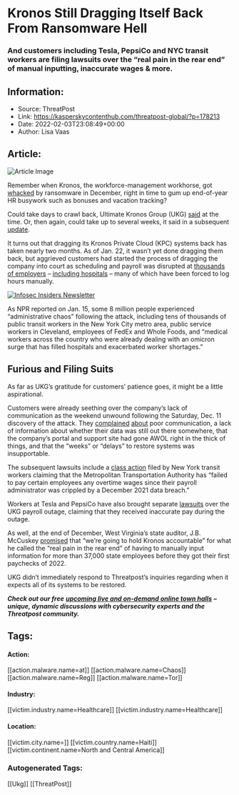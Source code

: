 # Kronos Still Dragging Itself Back From Ransomware Hell
### And customers including Tesla, PepsiCo and NYC transit workers are filing lawsuits over the “real pain in the rear end” of manual inputting, inaccurate wages & more.

## Information:
+ Source: ThreatPost
+ Link: https://kasperskycontenthub.com/threatpost-global/?p=178213
+ Date: 2022-02-03T23:08:49+00:00
+ Author: Lisa Vaas


## Article:
![Article Image](https://media.threatpost.com/wp-content/uploads/sites/103/2022/02/03180511/Satan-scaled-e1643929534940.jpg)

Remember when Kronos, the workforce-management workhorse, got [whacked](https://threatpost.com/kronos-ransomware-outage-payroll-chaos/176984/) by ransomware in December, right in time to gum up end-of-year HR busywork such as bonuses and vacation tracking?


Could take days to crawl back, Ultimate Kronos Group (UKG) [said](https://community.kronos.com/s/feed/0D54M00004wJCdJSAW?language=en_US) at the time. Or, then again, could take up to several weeks, it said in a subsequent [update](https://community.kronos.com/s/feed/0D54M00004wJKHiSAO?language=en_US).


It turns out that dragging its Kronos Private Cloud (KPC) systems back has taken nearly two months. As of Jan. 22, it wasn’t yet done dragging them back, but aggrieved customers had started the process of dragging the company into court as scheduling and payroll was disrupted at [thousands of employers](https://www.shrm.org/resourcesandtools/hr-topics/technology/pages/ukg-ransomware-disrupts-scheduling-payroll-kronos-private-cloud.aspx) – [including hospitals](https://www.npr.org/2022/01/15/1072846933/kronos-hack-lawsuits) – many of which have been forced to log hours manually.


[![Infosec Insiders Newsletter](https://media.threatpost.com/wp-content/uploads/sites/103/2021/07/10165815/infosec_insiders_in_article_promo.png)](https://threatpost.com/infosec-insider-subscription-page/?utm_source=ART&utm_medium=ART&utm_campaign=InfosecInsiders_Newsletter_Promo/)


As NPR reported on Jan. 15, some 8 million people experienced “administrative chaos” following the attack, including tens of thousands of public transit workers in the New York City metro area, public service workers in Cleveland, employees of FedEx and Whole Foods, and “medical workers across the country who were already dealing with an omicron surge that has filled hospitals and exacerbated worker shortages.”


Furious and Filing Suits
------------------------


As far as UKG’s gratitude for customers’ patience goes, it might be a little aspirational.


Customers were already seething over the company’s lack of communication as the weekend unwound following the Saturday, Dec. 11 discovery of the attack. They [complained](https://community.kronos.com/s/feed/0D54M00004wJKHiSAO?language=en_US) [about](https://community.kronos.com/s/feed/0D54M00004wJCdJSAW?language=en_US) poor communication, a lack of information about whether their data was still out there somewhere, that the company’s portal and support site had gone AWOL right in the thick of things, and that the “weeks” or “delays” to restore systems was insupportable.


The subsequent lawsuits include a [class action](https://www.classaction.org/news/new-york-mta-employees-owed-unpaid-overtime-following-kronos-data-breach-lawsuit-alleges) filed by New York transit workers claiming that the Metropolitan Transportation Authority has “failed to pay certain employees any overtime wages since their payroll administrator was crippled by a December 2021 data breach.”


Workers at Tesla and PepsiCo have also brought separate [lawsuits](https://searchhrsoftware.techtarget.com/news/252512253/Tesla-PepsiCo-workers-bring-lawsuit-over-UKG-payroll-outage#:~:text=Lawsuits%20over%20the%20ransomware%20attack,inaccurate%20pay%20during%20the%20outage.&text=Two%20workers%2C%20one%20at%20Telsa%20Inc.&text=subsidiary%2C%20are%20suing%20the%20Ultimate,short%20of%20what%20they%20earned.) over the UKG payroll outage, claiming that they received inaccurate pay during the outage.


As well, at the end of December, West Virginia’s state auditor, J.B. McCuskey [promised](https://wvmetronews.com/2021/12/31/mccuskey-promises-lawsuit-against-state-contractor-if-damages-for-payroll-problems-are-left-unpaid/) that “we’re going to hold Kronos accountable” for what he called the “real pain in the rear end” of having to manually input information for more than 37,000 state employees before they got their first paychecks of 2022.


UKG didn’t immediately respond to Threatpost’s inquiries regarding when it expects all of its systems to be restored.


***Check out our free*** [***upcoming live and on-demand online town halls***](https://threatpost.com/category/webinars/) ***– unique, dynamic discussions with cybersecurity experts and the Threatpost community.***





## Tags:

#### Action:
[[action.malware.name=at]] [[action.malware.name=Chaos]] [[action.malware.name=Reg]] [[action.malware.name=Tor]]

#### Industry:
[[victim.industry.name=Healthcare]] [[victim.industry.name=Healthcare]]

#### Location:
[[victim.city.name=]] [[victim.country.name=Haiti]] [[victim.continent.name=North and Central America]]

### Autogenerated Tags:
[[Ukg]] [[ThreatPost]]

